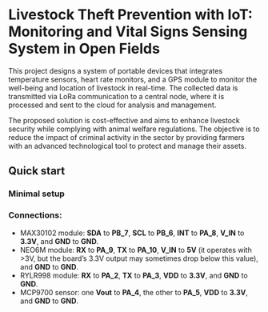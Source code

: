 # Livestock Theft Prevention with IoT: Monitoring and Vital Signs Sensing System in Open Fields
This project designs a system of portable devices that integrates temperature sensors, heart rate monitors, and a GPS module to monitor the well-being and location of livestock in real-time. The collected data is transmitted via LoRa communication to a central node, where it is processed and sent to the cloud for analysis and management.

The proposed solution is cost-effective and aims to enhance livestock security while complying with animal welfare regulations. The objective is to reduce the impact of criminal activity in the sector by providing farmers with an advanced technological tool to protect and manage their assets.

## Quick start
### Minimal setup


### Connections:
* MAX30102 module: **SDA** to **PB_7**, **SCL** to **PB_6**, **INT** to **PA_8**, **V_IN** to **3.3V**, and **GND** to **GND**.
* NEO6M module: **RX** to **PA_9**, **TX** to **PA_10**, **V_IN** to **5V** (it operates with >3V, but the board’s 3.3V output may sometimes drop below this value), and **GND** to **GND**.
* RYLR998 module: **RX** to **PA_2**, **TX** to **PA_3**, **VDD** to **3.3V**, and **GND** to **GND**.
* MCP9700 sensor: one **Vout** to **PA_4**, the other to **PA_5**, **VDD** to **3.3V**, and **GND** to **GND**.
